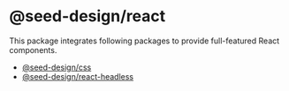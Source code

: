 # @seed-design/react

This package integrates following packages to provide full-featured React components.

- [@seed-design/css](../css)
- [@seed-design/react-headless](../react-headless)
